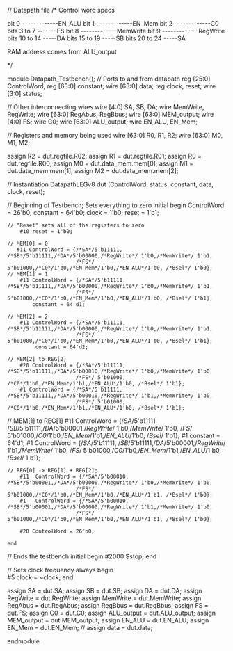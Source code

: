 // Datapath file
/* Control word specs

bit 0 -------------EN_ALU
bit 1 -------------EN_Mem
bit 2 -------------C0
bits 3 to 7 -------FS 
bit 8 -------------MemWrite
bit 9 -------------RegWrite
bits 10 to 14 -----DA
bits 15 to 19 -----SB
bits 20 to 24 -----SA

RAM address comes from ALU_output

*/

module Datapath_Testbench();
// Ports to and from datapath
	reg [25:0] ControlWord;
	reg [63:0] constant;
	wire [63:0] data;
	reg clock, reset;
	wire [3:0] status;
	
	
// Other interconnecting wires
   wire [4:0] SA, SB, DA;
	wire MemWrite, RegWrite;
	wire [63:0] RegAbus, RegBbus;
	wire [63:0] MEM_output;
	wire [4:0] FS;
	wire C0;
	wire [63:0] ALU_output;
	wire EN_ALU, EN_Mem;
	
// Registers and memory being used
	wire [63:0] R0, R1, R2;
   wire [63:0] M0, M1, M2;
	
   assign R2 = dut.regfile.R02;
	assign R1 = dut.regfile.R01;
	assign R0 = dut.regfile.R00;
   assign M0 = dut.data_mem.mem[0];
	assign M1 = dut.data_mem.mem[1];
	assign M2 = dut.data_mem.mem[2];
	
// Instantiation
	DatapathLEGv8 dut (ControlWord, status, constant, data, clock, reset);
	
// Beginning of Testbench; Sets everything to zero
	initial begin
		ControlWord = 26'b0;
		constant = 64'b0;
		clock = 1'b0;
		reset = 1'b1;	
		
	// "Reset" sets all of the registers to zero
		#10 reset = 1'b0; 

	// MEM[0] = 0
	   #11 ControlWord = {/*SA*/5'b11111, /*SB*/5'b11111,/*DA*/5'b00000,/*RegWrite*/ 1'b0,/*MemWrite*/ 1'b1,
		                  /*FS*/ 5'b01000,/*C0*/1'b0,/*EN_Mem*/1'b0,/*EN_ALU*/1'b0, /*Bsel*/ 1'b0};
	// MEM[1] = 1
		#11 ControlWord = {/*SA*/5'b11111, /*SB*/5'b11111,/*DA*/5'b00000,/*RegWrite*/ 1'b0,/*MemWrite*/ 1'b1,
		                  /*FS*/ 5'b01000,/*C0*/1'b0,/*EN_Mem*/1'b0,/*EN_ALU*/1'b0, /*Bsel*/ 1'b1};
			constant = 64'd1;
							  
	// MEM[2] = 2
		#11 ControlWord = {/*SA*/5'b11111, /*SB*/5'b11111,/*DA*/5'b00000,/*RegWrite*/ 1'b0,/*MemWrite*/ 1'b1,
		                  /*FS*/ 5'b01000,/*C0*/1'b0,/*EN_Mem*/1'b0,/*EN_ALU*/1'b0, /*Bsel*/ 1'b1};
			 constant = 64'd2;

	// MEM[2] to REG[2]
		#20 ControlWord = {/*SA*/5'b11111, /*SB*/5'b11111,/*DA*/5'b00010,/*RegWrite*/ 1'b0,/*MemWrite*/ 1'b0,
		                  /*FS*/ 5'b01000, /*C0*/1'b0,/*EN_Mem*/1'b1,/*EN_ALU*/1'b0, /*Bsel*/ 1'b1};
		#1 ControlWord = {/*SA*/5'b11111, /*SB*/5'b11111,/*DA*/5'b00010,/*RegWrite*/ 1'b1,/*MemWrite*/ 1'b0,
		                  /*FS*/ 5'b01000, /*C0*/1'b0,/*EN_Mem*/1'b1,/*EN_ALU*/1'b0, /*Bsel*/ 1'b1};

   // MEM[1] to REG[1]
   	#11  	ControlWord = {/*SA*/5'b11111, /*SB*/5'b11111,/*DA*/5'b00001,/*RegWrite*/ 1'b0,/*MemWrite*/ 1'b0,
		                  /*FS*/ 5'b01000,/*C0*/1'b0,/*EN_Mem*/1'b1,/*EN_ALU*/1'b0, /*Bsel*/ 1'b1};
	   #1    constant = 64'd1;
		#1    ControlWord = {/*SA*/5'b11111, /*SB*/5'b11111,/*DA*/5'b00001,/*RegWrite*/ 1'b1,/*MemWrite*/ 1'b0,
		                  /*FS*/ 5'b01000,/*C0*/1'b0,/*EN_Mem*/1'b1,/*EN_ALU*/1'b0, /*Bsel*/ 1'b1};
							
	// REG[0] -> REG[1] + REG[2];
		#11  ControlWord = {/*SA*/5'b00010, /*SB*/5'b00001,/*DA*/5'b00000,/*RegWrite*/ 1'b0,/*MemWrite*/ 1'b0,
		                  /*FS*/ 5'b01000,/*C0*/1'b0,/*EN_Mem*/1'b0,/*EN_ALU*/1'b1, /*Bsel*/ 1'b0};
		#1   ControlWord = {/*SA*/5'b00010, /*SB*/5'b00001,/*DA*/5'b00000,/*RegWrite*/ 1'b1,/*MemWrite*/ 1'b0,
		                  /*FS*/ 5'b01000,/*C0*/1'b0,/*EN_Mem*/1'b0,/*EN_ALU*/1'b1, /*Bsel*/ 1'b0};
		
		#20 ControlWord = 26'b0;
		
	end

		
// Ends the testbench
	initial begin
		#2000 $stop;
	end
	
// Sets clock frequency
	always begin             
		#5 clock = ~clock; 
	end

   assign SA = dut.SA;
	assign SB = dut.SB;
	assign DA = dut.DA;
	assign RegWrite = dut.RegWrite;
	assign MemWrite = dut.MemWrite;
	assign RegAbus = dut.RegAbus;
	assign RegBbus = dut.RegBbus;
	assign FS = dut.FS;
	assign C0 = dut.C0;
	assign ALU_output = dut.ALU_output;
	assign MEM_output = dut.MEM_output;
	assign EN_ALU = dut.EN_ALU;
	assign EN_Mem = dut.EN_Mem;
//	assign data = dut.data;

endmodule
